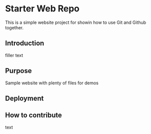 # Starter Web Repo

This is a simple website project for showin how to use Git and Github together.

## Introduction

filler text

## Purpose

Sample website with plenty of files for demos

## Deployment

## How to contribute

text